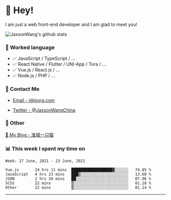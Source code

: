 # 👋 Hey!

I am just a web front-end developer and I am glad to meet you!

![JaxsonWang's github stats](https://github-readme-stats.vercel.app/api?username=JaxsonWang&&show_icons=true&&title_color=1abc9c&&icon_color=1abc9c)


### 📝 Worked language

- ✅ JavaScript / TypeScript / ...
- ✅ React Native / Flutter / UNI-App / Tora / ...
- ✅ Vue.js / React.js / ...
- ✅ Node.js / PHP / ...

### 📮 Contact Me

- [Email - i@iiong.com](mailto:i@iiong.com)

- [Twitter - @JaxsonWangChina](https://twitter.com/JaxsonWangChina)

### 🤪 Other

[📌 My Blog - 淮城一只猫](https://iiong.com)

### 📊 This week I spent my time on

<!--START_SECTION:waka-->
```text
Week: 17 June, 2021 - 23 June, 2021

Vue.js       24 hrs 11 mins  ██████████████████▓░░░░░░   74.85 % 
JavaScript   4 hrs 23 mins   ███▒░░░░░░░░░░░░░░░░░░░░░   13.60 % 
JSON         2 hrs 34 mins   ██░░░░░░░░░░░░░░░░░░░░░░░   07.96 % 
SCSS         22 mins         ▒░░░░░░░░░░░░░░░░░░░░░░░░   01.18 % 
Other        22 mins         ▒░░░░░░░░░░░░░░░░░░░░░░░░   01.14 % 
```
<!--END_SECTION:waka-->

---
